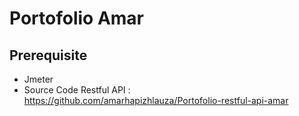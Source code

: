 # Portofolio Amar

## Prerequisite
- Jmeter
- Source Code Restful API : https://github.com/amarhapizhlauza/Portofolio-restful-api-amar

